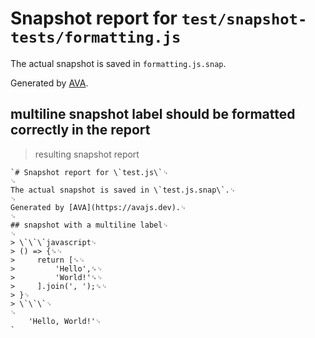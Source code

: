 # Snapshot report for `test/snapshot-tests/formatting.js`

The actual snapshot is saved in `formatting.js.snap`.

Generated by [AVA](https://avajs.dev).

## multiline snapshot label should be formatted correctly in the report

> resulting snapshot report

    `# Snapshot report for \`test.js\`␊
    ␊
    The actual snapshot is saved in \`test.js.snap\`.␊
    ␊
    Generated by [AVA](https://avajs.dev).␊
    ␊
    ## snapshot with a multiline label␊
    ␊
    > \`\`\`javascript␊
    > () => {␍␊
    >     return [␍␊
    >         'Hello',␍␊
    >         'World!'␍␊
    >     ].join(', ');␍␊
    > }␊
    > \`\`\`␊
    ␊
        'Hello, World!'␊
    `
